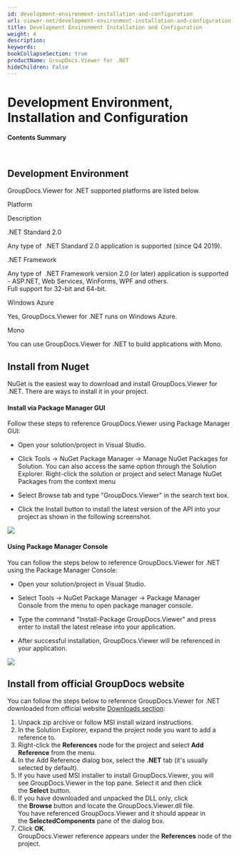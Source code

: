 ```yaml
---
id: development-environment-installation-and-configuration
url: viewer-net/development-environment-installation-and-configuration
title: Development Environment Installation and Configuration
weight: 4
description: 
keywords: 
bookCollapseSection: true
productName: GroupDocs.Viewer for .NET
hideChildren: False
---
```

# Development Environment, Installation and Configuration

**Contents Summary**


 

## Development Environment

GroupDocs.Viewer for .NET supported platforms are listed below.

Platform

Description

.NET Standard 2.0

Any type of  .NET Standard 2.0 application is supported (since Q4 2019).

.NET Framework

Any type of  .NET Framework version 2.0 (or later) application is supported - ASP.NET, Web Services, WinForms, WPF and others.  
Full support for 32-bit and 64-bit.

Windows Azure

Yes, GroupDocs.Viewer for .NET runs on Windows Azure.

Mono

You can use GroupDocs.Viewer for .NET to build applications with Mono.

## Install from Nuget

NuGet is the easiest way to download and install GroupDocs.Viewer for .NET. There are ways to install it in your project.

#### Install via Package Manager GUI

Follow these steps to reference GroupDocs.Viewer using Package Manager GUI:

*   Open your solution/project in Visual Studio.
    
*   Click Tools -> NuGet Package Manager -> Manage NuGet Packages for Solution. You can also access the same option through the Solution Explorer. Right-click the solution or project and select Manage NuGet Packages from the context menu
    
*   Select Browse tab and type "GroupDocs.Viewer" in the search text box.
    
*   Click the Install button to install the latest version of the API into your project as shown in the following screenshot.  
      
    

![](images/viewer-net/development-environment-installation-and-configuration_0.png)

#### Using Package Manager Console

You can follow the steps below to reference GroupDocs.Viewer for .NET using the Package Manager Console:

*   Open your solution/project in Visual Studio.
    
*   Select Tools -> NuGet Package Manager -> Package Manager Console from the menu to open package manager console.
    
*   Type the command "Install-Package GroupDocs.Viewer" and press enter to install the latest release into your application.
    
*   After successful installation, GroupDocs.Viewer will be referenced in your application.  
      
![](images/viewer-net/development-environment-installation-and-configuration_1.png)
    

  

## Install from official GroupDocs website

You can follow the steps below to reference GroupDocs.Viewer for .NET downloaded from official website [Downloads section](https://downloads.groupdocs.com/viewer/net):

1.  Unpack zip archive or follow MSI install wizard instructions.
2.  In the Solution Explorer, expand the project node you want to add a reference to.
3.  Right-click the **References** node for the project and select **Add Reference** from the menu.
4.  In the Add Reference dialog box, select the **.NET** tab (it's usually selected by default).
5.  If you have used MSI installer to install GroupDocs.Viewer, you will see GroupDocs.Viewer in the top pane. Select it and then click the **Select** button.
6.  If you have downloaded and unpacked the DLL only, click the **Browse** button and locate the GroupDocs.Viewer.dll file.   
    You have referenced GroupDocs.Viewer and it should appear in the **SelectedComponents** pane of the dialog box.
7.  Click **OK**.   
    GroupDocs.Viewer reference appears under the **References** node of the project.
